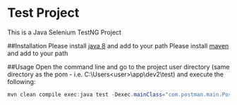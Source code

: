 # Test Project
This is a Java Selenium TestNG Project

##Installation
Please install [java 8](https://www.oracle.com/java/technologies/javase/javase-jdk8-downloads.html) and add to your path
Please install [maven](https://maven.apache.org/download.cgi) and add to your path

##Usage
Open the command line and go to the project user directory (same directory as the pom - i.e. C:\Users\<user>\app\dev2\test) and execute the following:
```java
mvn clean compile exec:java test -Dexec.mainClass="com.postman.main.Postman" -Dpackage="com.postman.test.selenium" -Dbrowser=chrome
